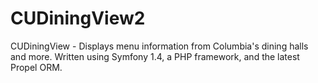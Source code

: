 CUDiningView2
=============

CUDiningView - Displays menu information from Columbia's dining halls and more.
Written using Symfony 1.4, a PHP framework, and the latest Propel ORM.
